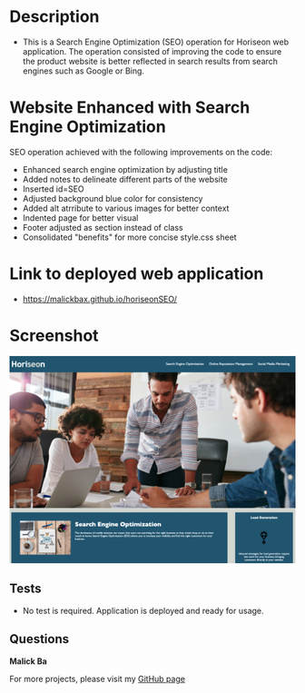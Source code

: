 # Description 
- This is a Search Engine Optimization (SEO) operation for Horiseon web application. The operation consisted of improving the code to ensure the product website is better reflected in search results from search engines such as Google or Bing.   

# Website Enhanced with Search Engine Optimization 
SEO operation achieved with the following improvements on the code:
- Enhanced search engine optimization by adjusting title
- Added notes to delineate different parts of the website
- Inserted id=SEO 
- Adjusted background blue color for consistency
- Added alt atrribute to various images for better context
- Indented page for better visual 
- Footer adjusted as section instead of class
- Consolidated "benefits" for more concise style.css sheet

# Link to deployed web application 
- https://malickbax.github.io/horiseonSEO/

# Screenshot
![Homepage 1](/assets/images/Screenshot%202022-05-20%20at%2014.56.28.png) 

## Tests
- No test is required. Application is deployed and ready for usage.

## Questions
**Malick Ba**

For more projects, please visit my [GitHub page](https://github.com/malickbax) 
